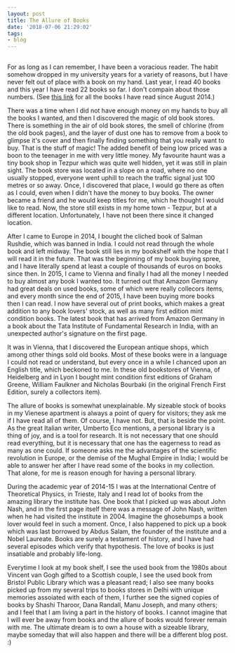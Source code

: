 ```yaml
---
layout: post
title: The Allure of Books
date: '2018-07-06 21:29:02'
tags:
- blog
---
```


##

For as long as I can remember, I have been a voracious reader. The habit somehow dropped in my university years for a variety of reasons, but I have never felt out of place with a book on my hand. Last year, I read 40 books and this year I have read 22 books so far. I don't compain about those numbers. (See [this link](https://manjilsaikia.in/books/) for all the books I have read since August 2014.)

There was a time when I did not have enough money on my hands to buy all the books I wanted, and then I discovered the magic of old book stores. There is something in the air of old book stores, the smell of chlorine (from the old book pages), and the layer of dust one has to remove from a book to glimpse it's cover and then finally finding something that you really want to buy. That is the stuff of magic! The added benefit of being low priced was a boon to the teenager in me with very little money. My favourite haunt was a tiny book shop in Tezpur which was quite well hidden, yet it was still in plain sight. The book store was located in a slope on a road, where no one usually stopped, everyone went uphill to reach the traffic signal just 100 metres or so away. Once, I discovered that place, I would go there as often as I could, even when I didn't have the money to buy books. The owner became a friend and he would keep titles for me, which he thought I would like to read. Now, the store still exists in my home town - Tezpur, but at a different location. Unfortunately, I have not been there since it changed location. 

After I came to Europe in 2014, I bought the cliched book of Salman Rushdie, which was banned in India. I could not read through the whole book and left midway. The book still lies in my bookshelf with the hope that I will read it in the future. That was the beginning of my book buying spree, and I have literally spend at least a couple of thousands of euros on books since then. In 2015, I came to Vienna and finally I had all the money I needed to buy almost any book I wanted too. It turned out that Amazon Germany had great deals on used books, some of which were really collecors items, and every month since the end of 2015, I have been buying more books then I can read. I now have several out of print books, which makes a great addition to any book lovers' stock, as well as many first edition mint condition books. The latest book that has arrived from Amazon Germany in a book about the Tata Institute of Fundamental Research in India, with an unexpected author's signature on the first page.

It was in Vienna, that I discovered the European antique shops, which among other things sold old books. Most of these books were in a language I could not read or understand, but every once in a while I chanced upon an English title, which beckoned to me. In these old bookstores of Vienna, of Heidelberg and in Lyon I bought mint condition first editions of Graham Greene, William Faulkner and Nicholas Bourbaki (in the original French First Edition, surely a collectors item).

The allure of books is somewhat unexplainable. My sizeable stock of books in my Vienese apartment is always a point of query for visitors; they ask me if I have read all of them. Of course, I have not. But, that is beside the point. As the great Italian writer, Umberto Eco mentions, a personal library is a thing of joy, and is a tool for research. It is not necessary that one should read everything, but it is necessary that one has the eagerness to read as many as one could. If someone asks me the advantages of the scientific revolution in Europe, or the demise of the Mughal Empire in India; I would be able to answer her after I have read some of the books in my collection. That alone, for me is reason enough for having a personal library.

During the academic year of 2014-15 I was at the International Centre of Theoretical Physics, in Trieste, Italy and I read lot of books from the amazing library the institute has. One book that I picked up was about John Nash, and in the first page itself there was a message of John Nash, written when he had visited the institute in 2004. Imagine the ghosebumps a book lover would feel in such a moment. Once, I also happened to pick up a book which was last borrowed by Abdus Salam, the founder of the institute and a Nobel Laureate. Books are surely a testament of history, and I have had several episodes which verify that hypothesis. The love of books is just insatiable and probably life-long.

Everytime I look at my book shelf, I see the used book from the 1980s about Vincent van Gogh gifted to a Scottish couple, I see the used book from Bristol Public Library which was a pleasant read; I also see many books picked up from my several trips to books stores in Delhi with unique memories assoiated with each of them, I further see the signed copies of books by Shashi Tharoor, Dana Randall, Manu Joseph, and many others; and I feel that I am living a part in the history of books. I cannot imagine that I will ever be away from books and the allure of books would forever remain with me. The ultimate dream is to own a house with a sizeable library, maybe someday that will also happen and there will be a different blog post. :)



